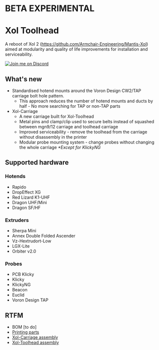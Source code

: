# BETA EXPERIMENTAL
# Xol Toolhead
A reboot of Xol 2 (<https://github.com/Armchair-Engineering/Mantis-Xol>) aimed at modularity and quality of life improvements for installation and serviceability.

[![Join me on Discord](https://discord.com/api/guilds/1029426383614648421/widget.png?style=banner2)](https://discord.gg/armchairengineeringsux)

## What's new
* Standardised hotend mounts around the Voron Design CW2/TAP carriage bolt hole pattern.
  * This approach reduces the number of hotend mounts and ducts by half - No more searching for TAP or non-TAP parts
* Xol-Carriage
  * A new carriage built for Xol-Toolhead
  * Metal pins and clamp/clip used to secure belts instead of squashed between mgn9/12 carriage and toolhead carriage
  * Improved serviceability - remove the toolhead from the carriage without disassembly in the printer
  * Modular probe mounting system - change probes without changing the whole carriage _*Except for KlickyNG_

## Supported hardware
### Hotends
* Rapido
* DropEffect XG
* Red Lizard K1-UHF
* Dragon UHF/Mini
* Dragon SF/HF

### Extruders
* Sherpa Mini
* Annex Double Folded Ascender
* Vz-Hextrudort-Low
* LGX-Lite
* Orbiter v2.0

### Probes
* PCB Klicky
* Klicky
* KlickyNG
* Beacon
* Euclid
* Voron Design TAP

## RTFM
* BOM [to do]
* [Printing parts](printing.md)
* [Xol-Carriage assembly](xol_carriage_assembly.md)
* [Xol-Toolhead assembly](toolhead_assembly.md)